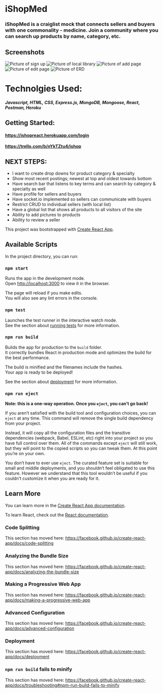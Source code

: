 # iShopMed
### iShopMed is a craiglist mock that connects sellers and buyers with one commonality - medicine. Join a community where you can search up products by name, category, etc. 

## Screenshots
![Picture of sign up](https://i.imgur.com/72w6khz.png)
![Picture of local library](https://i.imgur.com/5jLZRBi.png)
![Picture of add page](https://i.imgur.com/P9SAZm8.png)
![Picture of edit page](https://i.imgur.com/GitKMK5.png)
![Picture of ERD](https://i.imgur.com/JRBEdco.png)

# Technolgies Used:
##### Javascript, HTML, CSS, Express.js, MongoDB, Mongoose, React, Postman, Heroku

## Getting Started: 
#### https://ishopreact.herokuapp.com/login
#### https://trello.com/b/nYkTZtu4/ishop

## NEXT STEPS:
* I want to create drop downs for product category & specialty
* Show most recent postings; newest at top and oldest towards bottom
* Have search bar that listens to key terms and can search by category & specialty as well
* Have profile for sellers and buyers
* Have socket.io implemented so sellers can communicate with buyers
* Restrict CRUD to individual sellers (with local list)
* Have a global list that shows all products to all visitors of the site
* Ability to add pictures to products
* Ability to review a seller


This project was bootstrapped with [Create React App](https://github.com/facebook/create-react-app).

## Available Scripts

In the project directory, you can run:

### `npm start`

Runs the app in the development mode.<br />
Open [http://localhost:3000](http://localhost:3000) to view it in the browser.

The page will reload if you make edits.<br />
You will also see any lint errors in the console.

### `npm test`

Launches the test runner in the interactive watch mode.<br />
See the section about [running tests](https://facebook.github.io/create-react-app/docs/running-tests) for more information.

### `npm run build`

Builds the app for production to the `build` folder.<br />
It correctly bundles React in production mode and optimizes the build for the best performance.

The build is minified and the filenames include the hashes.<br />
Your app is ready to be deployed!

See the section about [deployment](https://facebook.github.io/create-react-app/docs/deployment) for more information.

### `npm run eject`

**Note: this is a one-way operation. Once you `eject`, you can’t go back!**

If you aren’t satisfied with the build tool and configuration choices, you can `eject` at any time. This command will remove the single build dependency from your project.

Instead, it will copy all the configuration files and the transitive dependencies (webpack, Babel, ESLint, etc) right into your project so you have full control over them. All of the commands except `eject` will still work, but they will point to the copied scripts so you can tweak them. At this point you’re on your own.

You don’t have to ever use `eject`. The curated feature set is suitable for small and middle deployments, and you shouldn’t feel obligated to use this feature. However we understand that this tool wouldn’t be useful if you couldn’t customize it when you are ready for it.

## Learn More

You can learn more in the [Create React App documentation](https://facebook.github.io/create-react-app/docs/getting-started).

To learn React, check out the [React documentation](https://reactjs.org/).

### Code Splitting

This section has moved here: https://facebook.github.io/create-react-app/docs/code-splitting

### Analyzing the Bundle Size

This section has moved here: https://facebook.github.io/create-react-app/docs/analyzing-the-bundle-size

### Making a Progressive Web App

This section has moved here: https://facebook.github.io/create-react-app/docs/making-a-progressive-web-app

### Advanced Configuration

This section has moved here: https://facebook.github.io/create-react-app/docs/advanced-configuration

### Deployment

This section has moved here: https://facebook.github.io/create-react-app/docs/deployment

### `npm run build` fails to minify

This section has moved here: https://facebook.github.io/create-react-app/docs/troubleshooting#npm-run-build-fails-to-minify
